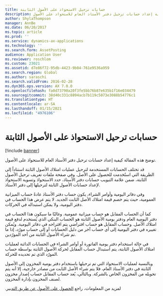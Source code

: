```yaml
---
title: حسابات ترحيل الاستحواذ على الأصول الثابتة
description: توضح هذه المقالة كيفية إعداد حسابات ترحيل دفتر الأستاذ العام للاستحواذ على الأصول.
author: ShylaThompson
manager: AnnBe
ms.date: 06/20/2017
ms.topic: article
ms.prod: ''
ms.service: dynamics-ax-applications
ms.technology: ''
ms.search.form: AssetPosting
audience: Application User
ms.reviewer: roschlom
ms.custom: 23021
ms.assetid: d7e86f72-95db-4423-9b04-761e9536a959
ms.search.region: Global
ms.author: saraschi
ms.search.validFrom: 2016-02-28
ms.dyn365.ops.version: AX 7.0.0
ms.openlocfilehash: fa0d73790a20f3fe5bb76b87e635b1f16e034479
ms.sourcegitcommit: 38d40c331c8894acb7b119c5073e3088b54776c1
ms.translationtype: HT
ms.contentlocale: ar-SA
ms.lasthandoff: 01/15/2021
ms.locfileid: "4976106"
---
```

# <a name="fixed-asset-acquisition-posting-accounts"></a>حسابات ترحيل الاستحواذ على الأصول الثابتة

[!include [banner](../includes/banner.md)]

توضح هذه المقالة كيفية إعداد حسابات ترحيل دفتر الأستاذ العام للاستحواذ على الأصول.

قد تختلف الحسابات المستخدمة لترحيل عمليات امتلاك الأصول الثابتة استناداً إلى الطريقة التي استُخدمت للحصول على الأصل. وفي صفحة ملفات تعريف ترحيل الأصول الثابتة، ضمن علامة التبويب حسابات دفتر الأستاذ، حدد الاستحواذ وتسوية الاستحواذ لإعداد حسابات الأصول الثابتة لترحيلها إلى دفتر الأستاذ. 

وفي دفاتر اليومية وأوامر الشراء، يكون حساب دفتر الأستاذ عادةً حساب الميزانية العمومية، حيث يتم خصم قيمة امتلاك الأصل الثابت الجديد. لا يتم عرض هذا الحساب في دفتر اليومية، ولا يمكن استبداله في الحركات. 

كما أن الحساب المقابل هو حساب ميزانية عمومية. وغالبًا ما سيكون هذا الحساب في دفتر اليومية العام ودفتر يومية الأصول الثابتة هو الحساب البنكي الذي يُستخدم لدفع قيمة امتلاك الأصل. وحساب المقابل هو حساب افتراضي يتم اقتراحه في دفاتر اليومية. ويُمكن تغييره في دفتر اليومية إلى أي حساب آخر من دليل الحسابات أو إلى حساب مورّد، إذا ما تم شراء الأصول الثابتة من أحد المورّدين. 

في حالة استخدام دفتر يومية الفاتورة أو أوامر الشراء في الحسابات الدائنة لعمليات امتلاك الأصول الثابتة، يتم استبدال حساب المقابل لحركة الأصول الثابتة بواسطة حساب المورّد الذي تم تحديده للحركة.

وبالنسبة لعمليات الاستحواذ التي تم ترحيلها باستخدام دفتر يومية المخزون إلى الأصول الثابتة في دفتر الأستاذ العام، فلا يتم شراء الأصل الثابت من مصادر خارجية، إلا أنه يتم تحويله من المخزون الخاص بالشركة. وبالتالي، يُعد حساب المقابل حساب إصدار مخزون لصنف المخزون بإدارة المخزون.

لمزيد من المعلومات، راجع [الحصول على الأصول عن طريق التدبير‬‏‫](acquire-assets-procurement.md).



